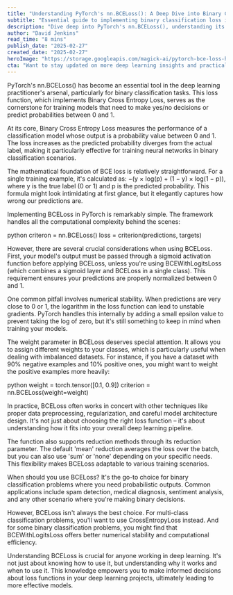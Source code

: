 ```yaml
---
title: "Understanding PyTorch's nn.BCELoss(): A Deep Dive into Binary Cross Entropy Loss"
subtitle: "Essential guide to implementing binary classification loss in PyTorch"
description: "Dive deep into PyTorch's nn.BCELoss(), understanding its implementation, mathematical foundations, and practical applications in binary classification tasks. Learn about common pitfalls, optimization techniques, and when to use this essential loss function in your deep learning projects."
author: "David Jenkins"
read_time: "8 mins"
publish_date: "2025-02-27"
created_date: "2025-02-27"
heroImage: "https://storage.googleapis.com/magick-ai/pytorch-bce-loss-hero-image.jpg"
cta: "Want to stay updated on more deep learning insights and practical PyTorch tutorials? Follow us on LinkedIn for regular technical deep dives and expert perspectives on the latest developments in machine learning."
---
```


PyTorch's nn.BCELoss() has become an essential tool in the deep learning practitioner's arsenal, particularly for binary classification tasks. This loss function, which implements Binary Cross Entropy Loss, serves as the cornerstone for training models that need to make yes/no decisions or predict probabilities between 0 and 1.

At its core, Binary Cross Entropy Loss measures the performance of a classification model whose output is a probability value between 0 and 1. The loss increases as the predicted probability diverges from the actual label, making it particularly effective for training neural networks in binary classification scenarios.

The mathematical foundation of BCE loss is relatively straightforward. For a single training example, it's calculated as: −(y × log(p) + (1 − y) × log(1 − p)), where y is the true label (0 or 1) and p is the predicted probability. This formula might look intimidating at first glance, but it elegantly captures how wrong our predictions are.

Implementing BCELoss in PyTorch is remarkably simple. The framework handles all the computational complexity behind the scenes:

python
criteron = nn.BCELoss()
loss = criterion(predictions, targets)


However, there are several crucial considerations when using BCELoss. First, your model's output must be passed through a sigmoid activation function before applying BCELoss, unless you're using BCEWithLogitsLoss (which combines a sigmoid layer and BCELoss in a single class). This requirement ensures your predictions are properly normalized between 0 and 1.

One common pitfall involves numerical stability. When predictions are very close to 0 or 1, the logarithm in the loss function can lead to unstable gradients. PyTorch handles this internally by adding a small epsilon value to prevent taking the log of zero, but it's still something to keep in mind when training your models.

The weight parameter in BCELoss deserves special attention. It allows you to assign different weights to your classes, which is particularly useful when dealing with imbalanced datasets. For instance, if you have a dataset with 90% negative examples and 10% positive ones, you might want to weight the positive examples more heavily:

python
weight = torch.tensor([0.1, 0.9])
criterion = nn.BCELoss(weight=weight)


In practice, BCELoss often works in concert with other techniques like proper data preprocessing, regularization, and careful model architecture design. It's not just about choosing the right loss function – it's about understanding how it fits into your overall deep learning pipeline.

The function also supports reduction methods through its reduction parameter. The default 'mean' reduction averages the loss over the batch, but you can also use 'sum' or 'none' depending on your specific needs. This flexibility makes BCELoss adaptable to various training scenarios.

When should you use BCELoss? It's the go-to choice for binary classification problems where you need probabilistic outputs. Common applications include spam detection, medical diagnosis, sentiment analysis, and any other scenario where you're making binary decisions.

However, BCELoss isn't always the best choice. For multi-class classification problems, you'll want to use CrossEntropyLoss instead. And for some binary classification problems, you might find that BCEWithLogitsLoss offers better numerical stability and computational efficiency.

Understanding BCELoss is crucial for anyone working in deep learning. It's not just about knowing how to use it, but understanding why it works and when to use it. This knowledge empowers you to make informed decisions about loss functions in your deep learning projects, ultimately leading to more effective models.